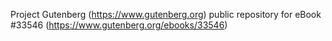 Project Gutenberg (https://www.gutenberg.org) public repository for eBook #33546 (https://www.gutenberg.org/ebooks/33546)

